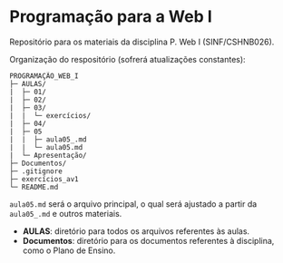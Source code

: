 # Programação para a Web I

Repositório para os materiais da disciplina P. Web I (SINF/CSHNB026).

Organização do respositório (sofrerá atualizações constantes):

```
PROGRAMAÇÃO_WEB_I
├─ AULAS/
|  ├─ 01/
|  ├─ 02/
|  ├─ 03/
|  |  └─ exercícios/
|  ├─ 04/
|  ├─ 05
|  |  ├─ aula05_.md
|  |  └─ aula05.md
|  └─ Apresentação/
├─ Documentos/
├─ .gitignore
├─ exercícios_av1
└─ README.md
```

`aula05.md`  será o arquivo principal, o qual será ajustado a partir da `aula05_.md` e outros materiais.

- **AULAS**: diretório para todos os arquivos referentes às aulas.
- **Documentos**: diretório para os documentos referentes à disciplina, como o Plano de Ensino.
